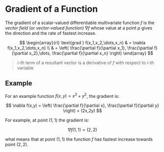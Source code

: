 # Gradient of a Function

The gradient of a scalar-valued differentiable multivariate function $f$ is the _vector field_ (or _vector-valued function_) $\nabla f$ whose value at a point $p$ gives the direction and the rate of fastest increase.

$$
\begin{array}{rl}
\text{grad } f(x_1,x_2,\dots,x_n) & = \nabla f(x_1,x_2,\dots,x_n)
\\
& = \left(
\frac{\partial f}{\partial x_1},
\frac{\partial f}{\partial x_2},\dots,
\frac{\partial f}{\partial x_n}
\right)
\end{array}
$$

> _i-th_ term of a resultant vector is a derivative of $f$ with respect to _i-th_ variable

## Example

For an example function $f(x,y) = x^2 + y^2$, the gradient is:

$$
\nabla f(x,y) = \left(
\frac{\partial f}{\partial x},
\frac{\partial f}{\partial y}
\right) = (2x,2y)
$$

For example, at point $(1,1)$ the gradient is:

$$
\nabla f(1,1) = (2,2)
$$

what means that at point $(1,1)$ the function $f$ has fastest increase towards point $(2,2)$.
